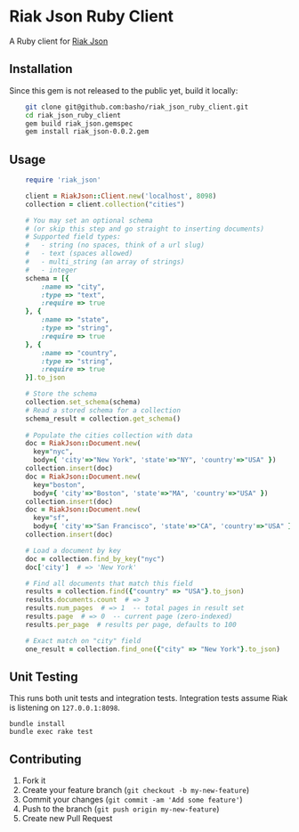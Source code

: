 # Riak Json Ruby Client

A Ruby client for [Riak Json](https://github.com/basho-labs/riak_json/)

## Installation

Since this gem is not released to the public yet, build it locally:

```bash
    git clone git@github.com:basho/riak_json_ruby_client.git
    cd riak_json_ruby_client
    gem build riak_json.gemspec
    gem install riak_json-0.0.2.gem
```

## Usage
```ruby
    require 'riak_json'

    client = RiakJson::Client.new('localhost', 8098)
    collection = client.collection("cities")

    # You may set an optional schema
    # (or skip this step and go straight to inserting documents)
    # Supported field types:
    #   - string (no spaces, think of a url slug)
    #   - text (spaces allowed)
    #   - multi_string (an array of strings)
    #   - integer
    schema = [{
        :name => "city",
        :type => "text",
        :require => true
    }, {
        :name => "state",
        :type => "string",
        :require => true
    }, {
        :name => "country",
        :type => "string",
        :require => true
    }].to_json

    # Store the schema
    collection.set_schema(schema)
    # Read a stored schema for a collection
    schema_result = collection.get_schema()
    
    # Populate the cities collection with data
    doc = RiakJson::Document.new(
      key="nyc",
      body={ 'city'=>"New York", 'state'=>"NY", 'country'=>"USA" })
    collection.insert(doc)
    doc = RiakJson::Document.new(
      key="boston",
      body={ 'city'=>"Boston", 'state'=>"MA", 'country'=>"USA" })
    collection.insert(doc)
    doc = RiakJson::Document.new(
      key="sf",
      body={ 'city'=>"San Francisco", 'state'=>"CA", 'country'=>"USA" })
    collection.insert(doc)

    # Load a document by key
    doc = collection.find_by_key("nyc")
    doc['city']  # => 'New York'

    # Find all documents that match this field
    results = collection.find({"country" => "USA"}.to_json)
    results.documents.count  # => 3
    results.num_pages  # => 1  -- total pages in result set
    results.page  # => 0  -- current page (zero-indexed)
    results.per_page  # results per page, defaults to 100

    # Exact match on "city" field
    one_result = collection.find_one({"city" => "New York"}.to_json)
```

## Unit Testing
This runs both unit tests and integration tests.
Integration tests assume Riak is listening on ```127.0.0.1:8098```.
```
bundle install
bundle exec rake test
```

## Contributing

1. Fork it
2. Create your feature branch (`git checkout -b my-new-feature`)
3. Commit your changes (`git commit -am 'Add some feature'`)
4. Push to the branch (`git push origin my-new-feature`)
5. Create new Pull Request
